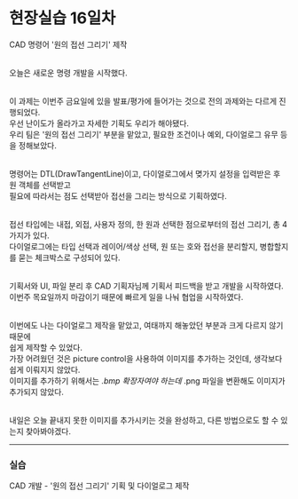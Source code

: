 <h1>현장실습 16일차</h1>

CAD 명령어 '원의 접선 그리기' 제작 <br><br>

오늘은 새로운 명령 개발을 시작했다. <br><br>

이 과제는 이번주 금요일에 있을 발표/평가에 들어가는 것으로 전의 과제와는 다르게 진행되었다. <br>
우선 난이도가 올라가고 자세한 기획도 우리가 해야됐다. <br>
우리 팀은 '원의 접선 그리기' 부분을 맡았고, 필요한 조건이나 예외, 다이얼로그 유무 등을 정해보았다. <br><br>

명령어는 DTL(DrawTangentLine)이고, 다이얼로그에서 몆가지 설정을 입력받은 후 원 객체를 선택받고 <br>
필요에 따라서는 점도 선택받아 접선을 그리는 방식으로 기획하였다. <br><br>

접선 타입에는 내접, 외접, 사용자 정의, 한 원과 선택한 점으로부터의 접선 그리기, 총 4가지가 있다. <br>
다이얼로그에는 타입 선택과 레이어/색상 선택, 원 또는 호와 접선을 분리할지, 병합할지를 묻는 체크박스로 구성되어 있다. <br><br>

기획서와 UI, 파일 분리 후 CAD 기획자님께 기획서 피드백을 받고 개발을 시작하였다. <br>
이번주 목요일까지 마감이기 때문에 빠르게 일을 나눠 협업을 시작하였다. <br><br>

이번에도 나는 다이얼로그 제작을 맡았고, 여태까지 해놓았던 부분과 크게 다르지 않기 때문에 <br>
쉽게 제작할 수 있었다. <br>
가장 어려웠던 것은 picture control을 사용하여 이미지를 추가하는 것인데, 생각보다 쉽게 이뤄지지 않았다. <br>
이미지를 추가하기 위해서는 <span>*.bmp</span> 확장자여야 하는데 <span>*.png</span> 파일을 변환해도 이미지가 추가되지 않았다. <br><br>

내일은 오늘 끝내지 못한 이미지를 추가시키는 것을 완성하고, 다른 방법으로도 할 수 있는지 찾아봐야겠다.<br>

<hr>
<h3>실습</h3>
CAD 개발 - '원의 접선 그리기' 기획 및 다이얼로그 제작
